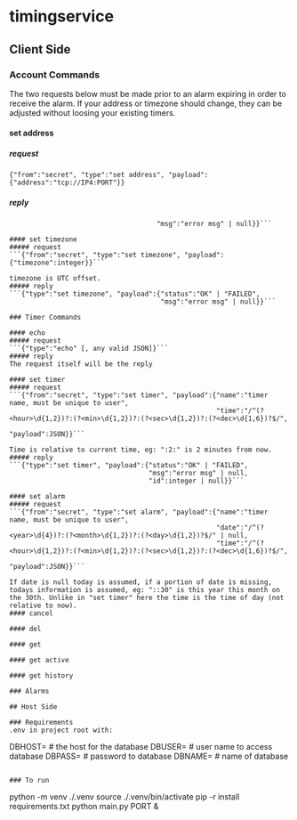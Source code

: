 # timingservice

## Client Side

### Account Commands
The two requests below must be made prior to an alarm expiring in order to receive the alarm. If your address or timezone should change, they can be adjusted without loosing your existing timers.

#### set address
##### request
```{"from":"secret", "type":"set address", "payload":{"address":"tcp://IP4:PORT"}}```
##### reply
```{"type":"set address", "payload":{"status":"OK" | "FAILED",
                                     "msg":"error msg" | null}}```

#### set timezone
##### request
```{"from":"secret", "type":"set timezone", "payload":{"timezone":integer}}```

timezone is UTC offset.
##### reply
```{"type":"set timezone", "payload":{"status":"OK" | "FAILED",
                                      "msg":"error msg" | null}}```

### Timer Commands

#### echo
##### request
```{"type":"echo" [, any valid JSON]}```
##### reply
The request itself will be the reply

#### set timer
##### request
```{"from":"secret", "type":"set timer", "payload":{"name":"timer name, must be unique to user",
                                                    "time":"/^(?<hour>\d{1,2})?:(?<min>\d{1,2})?:(?<sec>\d{1,2})?:(?<dec>\d{1,6})?$/",
                                                    "payload":JSON}}```

Time is relative to current time, eg: ":2:" is 2 minutes from now.
##### reply
```{"type":"set timer", "payload":{"status":"OK" | "FAILED",
                                   "msg":"error msg" | null,
                                   "id":integer | null}}```

#### set alarm
##### request
```{"from":"secret", "type":"set alarm", "payload":{"name":"timer name, must be unique to user",
                                                    "date":"/^(?<year>\d{4})?:(?<month>\d{1,2})?:(?<day>\d{1,2})?$/" | null,
                                                    "time":"/^(?<hour>\d{1,2})?:(?<min>\d{1,2})?:(?<sec>\d{1,2})?:(?<dec>\d{1,6})?$/",
                                                    "payload":JSON}}```

If date is null today is assumed, if a portion of date is missing, todays information is assumed, eg: "::30" is this year this month on the 30th. Unlike in "set timer" here the time is the time of day (not relative to now).
#### cancel

#### del

#### get

#### get active

#### get history

### Alarms

## Host Side

### Requirements
.env in project root with:
```
DBHOST= # the host for the database
DBUSER= # user name to access database
DBPASS= # password to database
DBNAME= # name of database
```

### To run
```
python -m venv ./.venv
source ./.venv/bin/activate
pip -r install requirements.txt
python main.py PORT &
```
